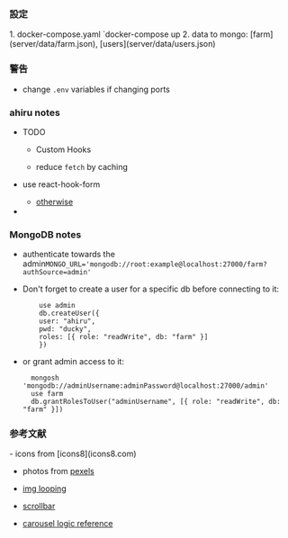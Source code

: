 
<h3>設定</h3>
1. docker-compose.yaml `docker-compose up
2. data to mongo: [farm](server/data/farm.json), [users](server/data/users.json)

<h3> 警告 </h3>

- change `.env` variables if changing ports 



<h3>ahiru notes</h3>

- TODO

  - Custom Hooks

  - reduce `fetch` by caching 

- use react-hook-form 
  - [otherwise](https://www.freecodecamp.org/news/how-to-build-forms-in-react/)

- 

<h3> MongoDB notes </h3>

- authenticate towards the admin`MONGO_URL='mongodb://root:example@localhost:27000/farm?authSource=admin'`

- Don't forget to create a user for a specific db before connecting to it:

    ```
        use admin
        db.createUser({
        user: "ahiru",
        pwd: "ducky",
        roles: [{ role: "readWrite", db: "farm" }]
        })
    ```
    
- or grant admin access to it:
    ```
      mongosh 'mongodb://adminUsername:adminPassword@localhost:27000/admin'
      use farm
      db.grantRolesToUser("adminUsername", [{ role: "readWrite", db: "farm" }])
    ```



<h3>参考文献</h3>
- icons from [icons8](icons8.com)

- photos from [pexels](https://www.pexels.com/)

- [img looping](https://www.youtube.com/watch?v=x4bom6Udk_4)

- [scrollbar](https://www.youtube.com/watch?v=lvKK2fs6h4I)

- [carousel logic reference](https://react.dev/learn/manipulating-the-dom-with-refs#challenges)

